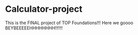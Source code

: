# Calculator-project
This is the FINAL project of TOP Foundations!!!
Here we goooo BEYBEEEEEHHHHHHHH!!!!!!